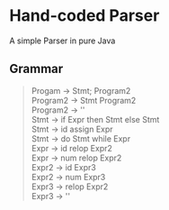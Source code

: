 # Hand-coded Parser

A simple Parser in pure Java

## Grammar

> Progam -> Stmt; Program2   
> Program2 -> Stmt Program2  
> Program2 -> ''  
> Stmt -> if Expr then Stmt else Stmt   
> Stmt -> id assign Expr  
> Stmt -> do Stmt while Expr  
> Expr -> id relop Expr2  
> Expr -> num relop Expr2  
> Expr2 -> id Expr3  
> Expr2 -> num Expr3  
> Expr3 -> relop Expr2  
> Expr3 -> ''  
